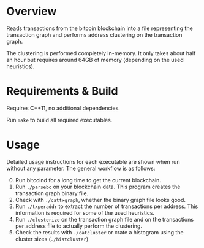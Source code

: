 # Overview

Reads transactions from the bitcoin blockchain into a file representing the transaction graph and performs address clustering on the transaction graph.

The clustering is performed completely in-memory. It only takes about half an hour but requires around 64GB of memory (depending on the used heuristics).


# Requirements & Build
Requires C++11, no additional dependencies.

Run ``make`` to build all required executables.


# Usage

Detailed usage instructions for each executable are shown when run without any parameter. The general workflow is as follows:

0. Run bitcoind for a long time to get the current blockchain.
1. Run `./parsebc` on your blockchain data. This program creates the transaction graph binary file.
2. Check with `./cattxgraph`, whether the binary graph file looks good.
3. Run `./txperaddr` to extract the number of transactions per address. This information is required for some of the used heuristics.
4. Run `./clusterize` on the transaction graph file and on the transactions per address file to actually perform the clustering.
5. Check the results with `./catcluster` or crate a histogram using the cluster sizes (`./histcluster`)
